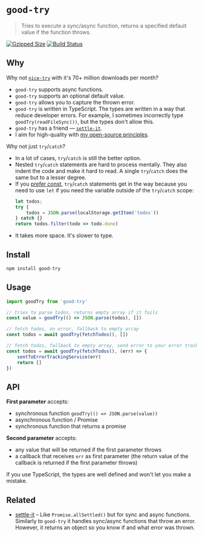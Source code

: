 # `good-try`

> Tries to execute a sync/async function, returns a specified default value if the function throws.

[![Gzipped Size](https://img.shields.io/bundlephobia/minzip/good-try)](https://bundlephobia.com/result?p=good-try)
[![Build Status](https://img.shields.io/github/actions/workflow/status/astoilkov/good-try/main.yml?branch=main)](https://github.com/astoilkov/good-try/actions/workflows/main.yml)

## Why

Why not [`nice-try`](https://github.com/electerious/nice-try) with it's 70+ million downloads per month?
- `good-try` supports async functions.
- `good-try` supports an optional default value.
- `good-try` allows you to capture the thrown error.
- `good-try` is written in TypeScript. The types are written in a way that reduce developer errors. For example, I sometimes incorrectly type `goodTry(readFileSync())`, but the types don't allow this.
- `good-try` has a friend — [`settle-it`](https://github.com/astoilkov/settle-it).
- I aim for high-quality with [my open-source principles](https://astoilkov.com/my-open-source-principles).

Why not just `try`/`catch`?
- In a lot of cases, `try`/`catch` is still the better option.
- Nested `try`/`catch` statements are hard to process mentally. They also indent the code and make it hard to read. A single `try`/`catch` does the same but to a lesser degree.
- If you [prefer const](https://eslint.org/docs/latest/rules/prefer-const), `try`/`catch` statements get in the way because you need to use `let` if you need the variable outside of the `try`/`catch` scope:
  ```ts
  let todos;
  try {
      todos = JSON.parse(localStorage.getItem('todos'))
  } catch {}
  return todos.filter(todo => todo.done)
  ```
- It takes more space. It's slower to type.

## Install

```bash
npm install good-try
```

## Usage

```ts
import goodTry from 'good-try'

// tries to parse todos, returns empty array if it fails
const value = goodTry(() => JSON.parse(todos), [])

// fetch todos, on error, fallback to empty array
const todos = await goodTry(fetchTodos(), [])

// fetch todos, fallback to empty array, send error to your error tracking service
const todos = await goodTry(fetchTodos(), (err) => {
    sentToErrorTrackingService(err)
    return []  
})
```

## API

**First parameter** accepts:
- synchronous function `goodTry(() => JSON.parse(value))`
- asynchronous function / Promise
- synchronous function that returns a promise

**Second parameter** accepts:
- any value that will be returned if the first parameter throws
- a callback that receives `err` as first parameter (the return value of the callback is returned if the first parameter throws)

If you use TypeScript, the types are well defined and won't let you make a mistake.

## Related

- [settle-it](https://github.com/astoilkov/settle-it) – Like `Promise.allSettled()` but for sync and async functions. Similarly to `good-try` it handles sync/async functions that throw an error. However, it returns an object so you know if and what error was thrown.